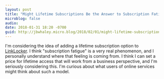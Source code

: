 ```yaml
---
layout: post
title: "Might Lifetime Subscriptions Be the Answer to Subscription Fatigue?"
microblog: false
audio: 
date: 2018-01-31 18:20 -0700
guid: http://jbwhaley.micro.blog/2018/02/01/might-lifetime-subscriptions.html
---
```

I'm considering the idea of adding a lifetime subscription option to [LinkLocker](https://linklocker.co). I think "subscription fatigue" is a very real phenomenon, and I personally understand where that feeling is coming from. I think I can set a price for lifetime access that will work from a business perspective, and I'm seriously considering this. I'm curious about what users of online services might think about such a model. 
